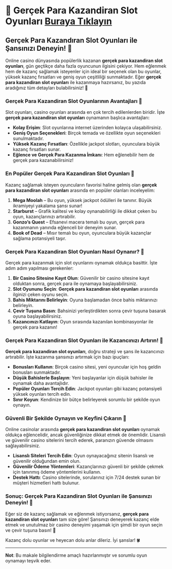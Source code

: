# 🎰 Gerçek Para Kazandiran Slot Oyunları [Buraya Tıklayın](https://casinotr.link/gWCRZ4)

## Gerçek Para Kazandıran Slot Oyunları ile Şansınızı Deneyin! 💸

Online casino dünyasında popülerlik kazanan **gerçek para kazandiran slot oyunları**, gün geçtikçe daha fazla oyuncunun ilgisini çekiyor. Hem eğlenmek hem de kazanç sağlamak isteyenler için ideal bir seçenek olan bu oyunlar, yüksek kazanç fırsatları ve geniş oyun çeşitliliği sunmaktadır. Eğer **gerçek para kazandiran slot oyunları** ile kazanmaya hazırsanız, bu yazıda aradığınız tüm detayları bulabilirsiniz! 🤑

### Gerçek Para Kazandiran Slot Oyunlarının Avantajları 🎉

Slot oyunları, casino oyunları arasında en çok tercih edilenlerden biridir. İşte **gerçek para kazandiran slot oyunları** oynamanın başlıca avantajları:

- **Kolay Erişim**: Slot oyunlarına internet üzerinden kolayca ulaşabilirsiniz.
- **Geniş Oyun Seçenekleri**: Birçok temada ve özellikte oyun seçenekleri sunulmaktadır.
- **Yüksek Kazanç Fırsatları**: Özellikle jackpot slotları, oyunculara büyük kazanç fırsatları sunar.
- **Eğlence ve Gerçek Para Kazanma İmkanı**: Hem eğlenebilir hem de gerçek para kazanabilirsiniz!

### En Popüler Gerçek Para Kazandiran Slot Oyunları 🎲

Kazanç sağlamak isteyen oyuncuların favorisi haline gelmiş olan **gerçek para kazandiran slot oyunları** arasında en popüler olanları inceleyelim:

1. **Mega Moolah** – Bu oyun, yüksek jackpot ödülleri ile tanınır. Büyük ikramiyeyi yakalama şansı sunar!
2. **Starburst** – Grafik kalitesi ve kolay oynanabilirliği ile dikkat çeken bu oyun, kazançlarınızı artırabilir.
3. **Gonzo’s Quest** – Efsanevi macera temalı bu oyun, gerçek para kazanmanın yanında eğlenceli bir deneyim sunar.
4. **Book of Dead** – Mısır temalı bu oyun, oyunculara büyük kazançlar sağlama potansiyeli taşır.

### Gerçek Para Kazandiran Slot Oyunları Nasıl Oynanır? 🎰

Gerçek para kazanmak için slot oyunlarını oynamak oldukça basittir. İşte adım adım yapılması gerekenler:

1. **Bir Casino Sitesine Kayıt Olun**: Güvenilir bir casino sitesine kayıt olduktan sonra, gerçek para ile oynamaya başlayabilirsiniz.
2. **Slot Oyununu Seçin**: **Gerçek para kazandiran slot oyunları** arasında ilginizi çeken oyunu seçin.
3. **Bahis Miktarını Belirleyin**: Oyuna başlamadan önce bahis miktarınızı belirleyin.
4. **Çevir Tuşuna Basın**: Bahsinizi yerleştirdikten sonra çevir tuşuna basarak oyuna başlayabilirsiniz.
5. **Kazancınızı Katlayın**: Oyun sırasında kazanılan kombinasyonlar ile gerçek para kazanın!

### Gerçek Para Kazandiran Slot Oyunları ile Kazancınızı Artırın! 🤑

**Gerçek para kazandiran slot oyunları**, doğru strateji ve şans ile kazancınızı artırabilir. İşte kazanma şansınızı artırmak için bazı ipuçları:

- **Bonusları Kullanın**: Birçok casino sitesi, yeni oyuncular için hoş geldin bonusları sunmaktadır.
- **Düşük Bahislerle Başlayın**: Yeni başlayanlar için düşük bahisler ile oynamak daha avantajlıdır.
- **Popüler Oyunları Tercih Edin**: Jackpot oyunları gibi kazanç potansiyeli yüksek oyunları tercih edin.
- **Sınır Koyun**: Kendinize bir bütçe belirleyerek sorumlu bir şekilde oyun oynayın.

### Güvenli Bir Şekilde Oynayın ve Keyfini Çıkarın 🎊

Online casinolar arasında **gerçek para kazandiran slot oyunları** oynamak oldukça eğlencelidir, ancak güvenliğinize dikkat etmek de önemlidir. Lisanslı ve güvenilir casino sitelerini tercih ederek, paranızın güvende olmasını sağlayabilirsiniz. 

- **Lisanslı Siteleri Tercih Edin**: Oyun oynayacağınız sitenin lisanslı ve güvenilir olduğundan emin olun.
- **Güvenilir Ödeme Yöntemleri**: Kazançlarınızı güvenli bir şekilde çekmek için tanınmış ödeme yöntemlerini kullanın.
- **Destek Hattı**: Casino sitelerinde, sorularınız için 7/24 destek sunan bir müşteri hizmetleri hattı bulunur.

### Sonuç: Gerçek Para Kazandiran Slot Oyunları ile Şansınızı Deneyin! 💸

Eğer siz de kazanç sağlamak ve eğlenmek istiyorsanız, **gerçek para kazandiran slot oyunları** tam size göre! Şansınızı deneyerek kazanç elde etmek ve unutulmaz bir casino deneyimi yaşamak için şimdi bir oyun seçin ve çevir tuşuna basın! 🎰

Kazanç dolu oyunlar ve heyecan dolu anlar dileriz. İyi şanslar! 🍀

---
**Not**: Bu makale bilgilendirme amaçlı hazırlanmıştır ve sorumlu oyun oynamayı teşvik eder.
